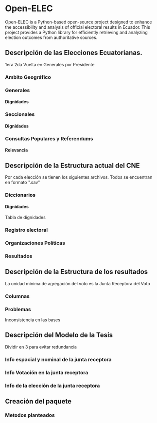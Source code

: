 # Open-ELEC
Open-ELEC is a Python-based open-source project designed to enhance the accessibility and analysis of official electoral results in Ecuador. This project provides a Python library for efficiently retrieving and analyzing election outcomes from authoritative sources.
## Descripción de las Elecciones Ecuatorianas.
1era 2da Vuelta en Generales por Presidente
### Ambito Geográfico
### Generales
#### Dignidades
### Seccionales
#### Dignidades
### Consultas Populares y Referendums
#### Relevancia

## Descripción de la Estructura actual del CNE
Por cada elección se tienen los siguientes archivos. Todos se encuentran en formato ".sav"

### Diccionarios
#### Dignidades
Tabla de dignidades
### Registro electoral
### Organizaciones Políticas
### Resultados

## Descripción de la Estructura de los resultados
La unidad mínima de agregación del voto es la Junta Receptora del Voto
### Columnas
### Problemas
Inconsistencia en las bases


## Descripción del Modelo de la Tesis
Dividir en 3 para evitar redundancia
### Info espacial y nominal de la junta receptora

### Info Votación en la junta receptora

### Info de la elección de la junta receptora

## Creación del paquete 

### Metodos planteados


